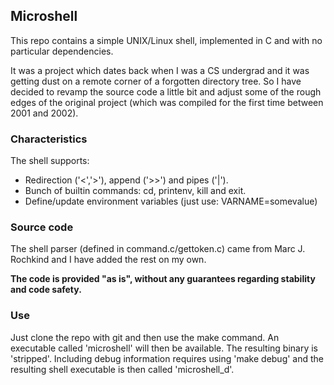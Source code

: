 ## Microshell

This repo contains a simple UNIX/Linux shell, implemented in C and with no
particular dependencies.

It was a project which dates back when I was a CS undergrad and it was getting
dust on a remote corner of a forgotten directory tree. So I have decided to 
revamp the source code a little bit and adjust some of the rough edges of the 
original project (which was compiled for the first time between 2001 and 2002).

### Characteristics

The shell supports:

* Redirection ('<','>'), append ('>>') and pipes ('|').
* Bunch of builtin commands: cd, printenv, kill and exit.
* Define/update environment variables (just use: VARNAME=somevalue)

### Source code

The shell parser (defined in command.c/gettoken.c) came from Marc J. Rochkind
and I have added the rest on my own.

**The code is provided "as is", without any guarantees regarding stability and
code safety.**

### Use

Just clone the repo with git and then use the make command. An executable
called 'microshell' will then be available. The resulting binary is 'stripped'.
Including debug information requires using 'make debug' and the resulting
shell executable is then called 'microshell_d'.

